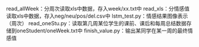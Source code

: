 read_allWeek：分周次读取xls中数据，存入week/xx.txt中
read_xls：分情感值读取xls中数据，存入neg/neu/pos/del.csv中
lstm_test.py：情感结果图像表示（周次）
read_oneStu.py：读取第几周某位学生的课前、课后和每周总结数据存储到oneStudent/oneWeek.txt中
finish_value.py：输出某同学在某一周的最终情感值


